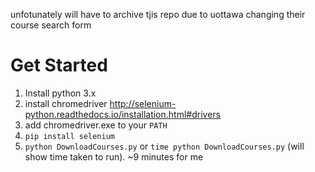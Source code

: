 unfotunately will have to archive tjis repo due to uottawa changing their course search form

# Get Started
1. Install python 3.x
2. install chromedriver http://selenium-python.readthedocs.io/installation.html#drivers
3. add chromedriver.exe to your `PATH`
4. `pip install selenium`
5. `python DownloadCourses.py` or `time python DownloadCourses.py` (will show time taken to run). ~9 minutes for me
